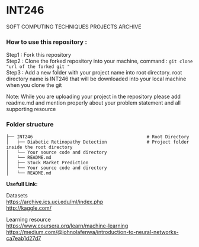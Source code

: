 # INT246
SOFT COMPUTING TECHNIQUES PROJECTS ARCHIVE 


<h3>How to use this repository :</h3>

Step1 : Fork this repository <br>
Step2 : Clone the forked repository into your machine, command : ```git clone "url of the forked git " ```<br>
Step3 : Add a new folder with your project name into root directory. root directory name is INT246 that will be 
downloaded into your local machine when you clone the git

Note: While you are uploading your project in the repository please add readme.md and mention properly about your problem statement and all supporting resource 



### Folder structure

    
    ├── INT246                                           # Root Directory 
    │   ├── Diabetic Retinopathy Detection               # Project folder inside the root directory 
    │   └── Your source code and directory
    │   └── README.md
    │   ├── Stock Market Prediction
    │   └── Your source code and directory
    │   └── README.md
    
 
 <b>Usefull Link:</b>
 
Datasets<br>
https://archive.ics.uci.edu/ml/index.php   <br>
http://kaggle.com/

Learning resource<br> 
https://www.coursera.org/learn/machine-learning<br>
https://medium.com/@johnolafenwa/introduction-to-neural-networks-ca7eab1d27d7
  
